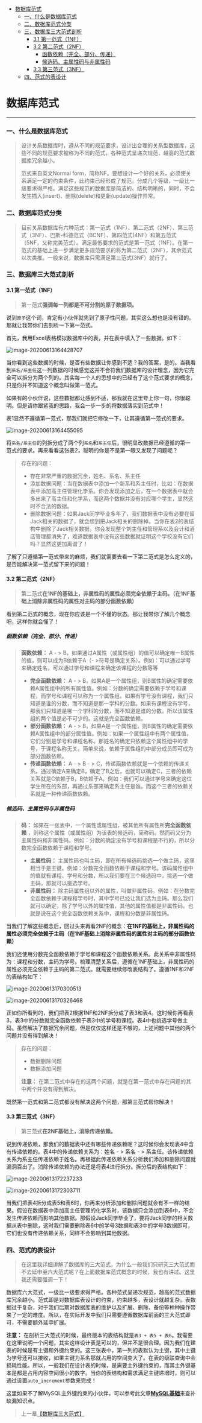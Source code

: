 * [数据库范式](#%E6%95%B0%E6%8D%AE%E5%BA%93%E8%8C%83%E5%BC%8F)
    * [一、什么是数据库范式](#%E4%B8%80%E4%BB%80%E4%B9%88%E6%98%AF%E6%95%B0%E6%8D%AE%E5%BA%93%E8%8C%83%E5%BC%8F)
    * [二、数据库范式分类](#%E4%BA%8C%E6%95%B0%E6%8D%AE%E5%BA%93%E8%8C%83%E5%BC%8F%E5%88%86%E7%B1%BB)
    * [三、数据库三大范式剖析](#%E4%B8%89%E6%95%B0%E6%8D%AE%E5%BA%93%E4%B8%89%E5%A4%A7%E8%8C%83%E5%BC%8F%E5%89%96%E6%9E%90)
      * [3\.1 第一范式（1NF）](#31-%E7%AC%AC%E4%B8%80%E8%8C%83%E5%BC%8F1nf)
      * [3\.2 第二范式（2NF）](#32-%E7%AC%AC%E4%BA%8C%E8%8C%83%E5%BC%8F2nf)
        * [函数依赖（完全、部分、传递）](#%E5%87%BD%E6%95%B0%E4%BE%9D%E8%B5%96%E5%AE%8C%E5%85%A8%E9%83%A8%E5%88%86%E4%BC%A0%E9%80%92)
        * [候选码、主属性码与非属性码](#%E5%80%99%E9%80%89%E7%A0%81%E4%B8%BB%E5%B1%9E%E6%80%A7%E7%A0%81%E4%B8%8E%E9%9D%9E%E5%B1%9E%E6%80%A7%E7%A0%81)
      * [3\.3 第三范式（3NF）](#33-%E7%AC%AC%E4%B8%89%E8%8C%83%E5%BC%8F3nf)
    * [四、范式的表设计](#%E5%9B%9B%E8%8C%83%E5%BC%8F%E7%9A%84%E8%A1%A8%E8%AE%BE%E8%AE%A1)

# 数据库范式

------

### 一、什么是数据库范式

> 设计关系数据库时，遵从不同的规范要求，设计出合理的关系型数据库，这些不同的规范要求被称为不同的范式，各种范式呈递次规范，越高的范式数据库冗余越小。
>
> 范式来自英文Normal form，简称NF。要想设计—个好的关系，必须使关系满足一定的约束条件，此约束已经形成了规范，分成几个等级，一级比一级要求得严格。满足这些规范的数据库是简洁的、结构明晰的，同时，不会发生插入(insert)、删除(delete)和更新(update)操作异常。



### 二、数据库范式分类

> 目前关系数据库有六种范式：第一范式（1NF）、第二范式（2NF）、第三范式（3NF）、巴斯-科德范式（BCNF）、第四范式(4NF）和第五范式（5NF，又称完美范式）。满足最低要求的范式是第一范式（1NF）。在第一范式的基础上进一步满足更多规范要求的称为第二范式（2NF），其余范式以次类推。一般来说，数据库只需满足第三范式(3NF）就行了。



### 三、数据库三大范式剖析

#### 3.1 第一范式（1NF）

> 第一范式**强调每一列都是不可分割的原子数据项。** 

说到`原子`这个词，肯定有小伙伴就先到了原子性问题，其实这么想也是没有错的。那就让我带你们去剖析一下第一范式。

首先，我用Excel表格模拟数据库中的表，并在表中填入了一些数据。如下：

![image-20200613164428707](https://gitee.com/Ziphtracks/Figurebed/raw/master/img/1/20200613164431.png)

当你看到这些数据的时候，是否有些数据让你感到不适？我的答案，是的。当我看到`系名/系主任`这一列数据的时候感觉这并不合符我们数据库的设计理念，因为它完全可以拆分为两个列的。其实每一个人的思想中的已经有了这个范式要求的概念，只是你并不知道这个概念叫做第一范式。

如果有的小伙伴说，这些数据都让感到不适，那我就在这里夸上你一句，你很聪明。但是请你跟紧我的思路，我会一步一步的将数据落实到范式中！

表1显然不遵循第一范式，那我们就把它修改一下，让其遵循第一范式的要求。

![image-20200613164455095](https://gitee.com/Ziphtracks/Figurebed/raw/master/img/1/20200613164458.png)

将`系名/系主任`的列拆分成了两个列`系名`和`系主任`后，很明显改数据已经遵循的第一范式的要求。再来看看这张表2，聪明的你是不是第一眼又发现了问题呢？

> 存在的问题：
>
> - 存在非常严重的数据冗余，姓名、系名、系主任
> - 添加数据问题：当在数据表中添加一个新系和系主任时，比如：在数据表中添加高主任管理化学系。你会发现添加之后，在一个数据表中就会多出来了高主任和化学系，而这两个数据并没有对应哪个学生，显然这时不合法的数据。
> - 删除数据问题：如果Jack同学毕业多年了，我们数据表中没有必要在留Jack相关的数据了，就会想到把Jack相关的删除掉。当你在表2的表结构中删除了Jack相关数据，你会发现整个刘主任和管理系以及会计和酒店管理都消失了，难道数据表中没有这些数据就证明这个学校没有它们吗？显然这更加离谱了！

了解了只遵循第一范式带来的麻烦，我们就需要去看一下第二范式是怎么定义的，是否能解决第一范式留下来的问题！



#### 3.2 第二范式（2NF）

> 第二范式**在1NF的基础上，非属性码的属性必须完全依赖于主码。（在1NF基础上消除非属性码的属性对主码的部分函数依赖）** 

看到第二范式的概念，现在你应该是一个不懂的状态。那让我带你了解几个概念吧，这样你就会懂了！



##### 函数依赖（完全、部分、传递）

> **函数依赖：** A - > B，如果通过A属性（或属性组）的值可以确定唯一B属性的值，则可以成为B依赖于A（- >符号是确定关系）。例如：可以通过学号来确定姓名，可以通过学号和课程来确定该课程的分数等等
>
> - **完全函数依赖：** A - > B，如果A是一个属性组，则B属性的确定需要依赖A属性组中的所有属性值。例如：分数的确定需要依赖于学号和课程，而学号和课程可以称为一个属性组。如果有学号没有课程，我们只知道是谁的分数，而不知道是那一学科的分数。如果有课程没有学号，那我们只知道是哪一个学科的分数，而不知道是谁的分数。所以该属性组的两个值是必不可少的。这就是完全函数依赖。
> - **部分函数依赖：** A - > B，如果A是一个属性组，则B属性的确定需要依赖A属性组中的部分属性值。例如：如果一个属性组中有两个属性值，它们分别是学号和课程名称。那姓名的确定只依赖这个属性组中的学号，于课程名称无关。简单来说，依赖于属性组的中部分成员即可成为部分函数依赖。
> - **传递函数依赖：** A - > B - > C，传递函数依赖就是一个依赖的传递关系。通过确定A来确定B，确定了B之后，也就可以确定C，三者的依赖关系就是C依赖于B，B依赖于A。例如：我们可以通过学号来确定这位学生所在的系部，再通过系部来确定系主任是谁。而这个三者的依赖关系就是一种传递函数依赖。



##### 候选码、主属性码与非属性码

> **码：** 如果在一张表中，一个属性或属性组，被其他所有属性所**完全函数依赖** ，则称这个属性（或属性组）为该表的候选码，简称码。然而码又分为主属性码和非属性码。例如：分数的确定没有学号和课程是不行的，所以分数完全函数依赖于课程和学号。
>
> - **主属性码：** 主属性码也叫主码，即在所有候选码挑选一个做主码，这里相当于是主键。例如：分数完全函数依赖于课程和学号。该码属性组中的值就有课程、学号和分数，所以我们要在三个候选码中，挑选一个做主码，那就可以挑选学号。
> - **非属性码：** 除主码属性组以外的属性，叫做非属性码。例如：在分数完全函数依赖于课程和学号时，其中学号已经让我们选为主码。那么我们就可以确定，除了学号以外的属性值，其他的属性值都是非属性码。也就是说在这个完全函数依赖关系中，课程和分数是非属性码。



当我们了解这些概念后，回过头来再看2NF的概念：**在1NF的基础上，非属性码的属性必须完全依赖于主码（在1NF基础上消除非属性码的属性对主码的部分函数依赖）** 

我们还使用分数完全函数依赖于学号和课程这个函数依赖关系。此关系中非属性码为：课程和分数，主码为学号。梳理清楚关系后，遵循在1NF基础上，非属性码的属性必须完全依赖于主码的第二范式。就需要继续修改表结构了。遵循1NF和2NF的表结构如下：

![image-20200613170300513](https://gitee.com/Ziphtracks/Figurebed/raw/master/img/1/20200613170302.png)

![image-20200613170326468](https://gitee.com/Ziphtracks/Figurebed/raw/master/img/1/20200613170328.png)

正如你所看到的，我们把表2根据1NF和2NF拆分成了表3和表4。这时候你再看表3，表3中的分数就完全函数依赖于表3中的学号和课程。表4中也挑选学号做主码。虽然解决了数据冗余问题，但是仅仅这样还是不够的，上述问题中其他的两个问题并没有得到解决！

> 存在的问题：
>
> - 数据删除问题
> - 数据添加问题
>
> **注意：** 在第二范式中存在的这两个问题，就是在第一范式中存在问题的其中两个并没有得到解决。

既然第一范式和第二范式都没有解决这两个问题，那第三范式帮你解决！



#### 3.3 第三范式（3NF）

> 第三范式**在2NF基础上，消除传递依赖。** 

说到传递依赖，那我们的数据表中还有哪些传递依赖呢？这时候你会发现表4中含有传递依赖的。表4中的传递依赖关系为：姓名 - > 系名 - > 系主任。该传递依赖关系为系主任传递依赖于姓名。再根据此传递依赖关系分析我们添加和删除问题就漏洞百出了。消除传递依赖的办法还是将表4进行拆分。拆分后的表结构如下：

![image-20200613172237233](https://gitee.com/Ziphtracks/Figurebed/raw/master/img/1/20200613172239.png)

![image-20200613172303711](https://gitee.com/Ziphtracks/Figurebed/raw/master/img/1/20200613172305.png)

当我们把表4拆分成表5和表6时，你再来分析添加和删除问题就会有不一样的结果。假设在数据表中添加高主任管理的化学系时，该数据只会添加到表6中，不会发生传递依赖而影响其他数据。那假设Jack同学毕业了，要将Jack同学的相关数据从表中删除，这时我们需要删除表6中的学号3数据和表3中的学号3数据即可，它们也没有传递依赖关系，同样不会影响到其他数据。



### 四、范式的表设计

> 在这里我详细讲解了数据库的三大范式，为什么一般我们只研究三大范式而不去延申至六大范式呢？在上面数据库范式概念的时候，我也有讲过。这里我还需要强调一下！

数据库六大范式，一级比一级要求得严格。各种范式呈递次规范，越高的范式数据库冗余越小。范式即是对数据库表设计的约束，约束越多，表设计就越复杂。表数据过于复杂，对于我们后期对数据库表的维护以及扩展、删除、备份等种种操作带来了一定的难度。所以，在实际开发中我们只需要遵循数据库前面的三大范式即可，不需要额外延申扩展。

**注意：** 在剖析三大范式的时候，最终版本的表结构就是`表3 + 表5 + 表6`。我需要在这里说明一个问题，其实这样设计表是可以的，但并不是很合理。因为我们在建表的时候是有主键和外键约束的。这三张表中，第一列的表默认为主键，其中主键为学号还可以接收，如果主键为系名那就占用的空间变大了。在表的级联查询中会损耗性能。所以，一般我们在设计表的时候，是需要主外键约束的，而其主外键基本是都是占用内容空间很小的数字。当你的表结构和需求满足主键递增时，则可以通过设置`auto_increment`参数来完成！

这里如果不了解MySQL主外键约束的小伙伴，可以参考此文章[**MySQL基础**](https://github.com/Ziphtracks/JavaLearningmanual/blob/master/docs/Database/MySQL%E6%95%B0%E6%8D%AE%E5%BA%93.md)来查补缺漏知识点。


> 上一章[【数据库三大范式】](https://github.com/Yangliang266/programmingKnowledge/tree/master/docs/Database/数据库范式.md)
